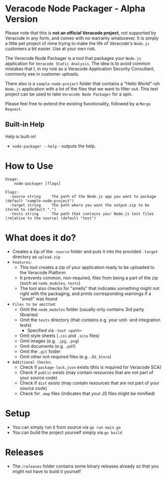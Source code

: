 # Veracode Node Packager - Alpha Version
Please note that this is **not an official Veracode project**, not supported by Veracode in any form, and comes with no warranty whatsoever. It is simply a little pet project of mine trying to make the life of Veracode's `Node.js` customers a bit easier. Use at your own risk.

The Veracode Node Packager is a tool that packages your `Node.js` application for `Veracode Static Analysis`. The idea is to avoid common mistakes that I, in my role as a Veracode Application Security Consultant, commonly see in customer uploads.

There also is a `sample-node-project` folder that contains a "Hello World"-ish `Node.js` application with a lot of the files that we want to filter out. This test project can be used to take `Veracode Node Packager` for a spin.

Please feel free to extend the existing functionality, followed by a `Merge Request`.

## Built-in Help
Help is built-in!

- `node-packager --help` - outputs the help.

# How to Use
```text
Usage:
    node-packager [flags]

Flags:
  -source string     The path of the Node.js app you want to package (default "sample-node-project")
  -target string     The path where you want the output.zip to be stored to (default ".")
  -tests string      The path that contains your Node.js test files (relative to the source) (default "test")
```

# What does it do?
- Creates a zip of the `-source` folder and puts it into the provided `-target` directory as `upload.zip`
- `Features`: 
    - This tool creates a zip of your application ready to be uploaded to the Veracode Platform
    - It prevents common, non-required, files from being a part of the zip (such as `node_modules`, `tests`)
    - The tool also checks for "smells" that indicates something might not right with the packaging, and prints corresponding warnings if a "smell" was found
- `Files to be omitted`:
    - Omit the `node_modules` folder (usually only contains 3rd party libraries)
    - Omit the `tests` directory (that contains e.g. your unit- and integration tests)
        - Specified via `-test <path>`
    - Omit style sheets (`.css` and `.scss` files)
    - Omit images (e.g. `.jpg`, `.png`) 
    - Omit documents (e.g. `.pdf`)
    - Omit the `.git` folder
    - Omit other not-required files (e.g. `.DS_Store`)
- `Additional Checks`:
    - Check if `package-lock.json` exists (this is required for Veracode SCA)
    - Check if `public` exists (may contain resources that are not part of your source code)
    - Check if `dist` exists (may contain resources that are not part of your source code)
    - Check for `.map` files (indicates that your JS files might be minified)

# Setup
- You can simply run it from source via `go run main.go` 
- You can build the project yourself simply via `go build`

# Releases
- The `/releases` folder contains some binary releases already so that you might not have to build it yourself